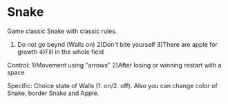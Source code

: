 # Snake
Game classic Snake with classic rules.
1) Do not go beynd (Walls on)
2)Don't bite yourself
3)There are apple for growth
4)Fill in the whole field

Control:
1)Movement using "arrows"
2)After losing or winning restart with a space

Specific:
Choice state of Walls (1. on/2. off).
Also you can change color of Snake, border Snake and Apple.